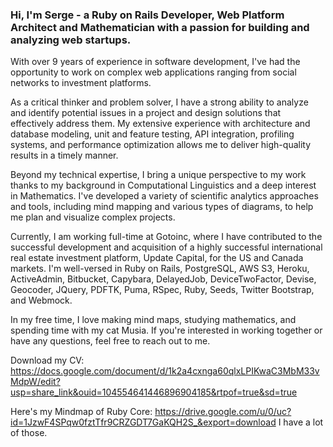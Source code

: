### Hi, I'm Serge - a Ruby on Rails Developer, Web Platform Architect and Mathematician with a passion for building and analyzing web startups.

With over 9 years of experience in software development, I've had the opportunity to work on complex web applications ranging from social networks to investment platforms.

As a critical thinker and problem solver, I have a strong ability to analyze and identify potential issues in a project and design solutions that effectively address them. My extensive experience with architecture and database modeling, unit and feature testing, API integration, profiling systems, and performance optimization allows me to deliver high-quality results in a timely manner.

Beyond my technical expertise, I bring a unique perspective to my work thanks to my background in Computational Linguistics and a deep interest in Mathematics. I've developed a variety of scientific analytics approaches and tools, including mind mapping and various types of diagrams, to help me plan and visualize complex projects.

Currently, I am working full-time at Gotoinc, where I have contributed to the successful development and acquisition of a highly successful international real estate investment platform, Update Capital, for the US and Canada markets. I'm well-versed in Ruby on Rails, PostgreSQL, AWS S3, Heroku, ActiveAdmin, Bitbucket, Capybara, DelayedJob, DeviceTwoFactor, Devise, Geocoder, JQuery, PDFTK, Puma, RSpec, Ruby, Seeds, Twitter Bootstrap, and Webmock.

In my free time, I love making mind maps, studying mathematics, and spending time with my cat Musia. If you're interested in working together or have any questions, feel free to reach out to me.

Download my CV: https://docs.google.com/document/d/1k2a4cxnga60qlxLPIKwaC3MbM33vMdpW/edit?usp=share_link&ouid=104554641446896904185&rtpof=true&sd=true

Here's my Mindmap of Ruby Core:
https://drive.google.com/u/0/uc?id=1JzwF4SPqw0fztTfr9CRZGDT7GaKQH2S_&export=download
I have a lot of those.
